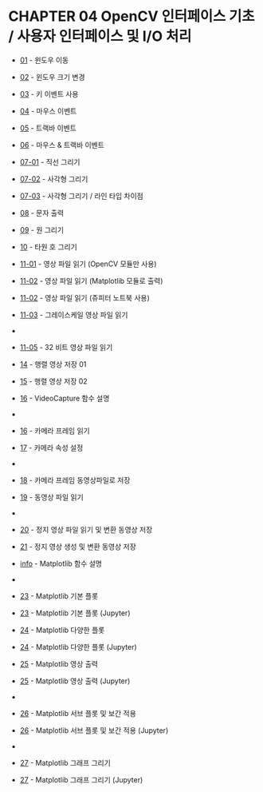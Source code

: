 # CHAPTER 04 OpenCV 인터페이스 기초 / 사용자 인터페이스 및 I/O 처리 

* [01](01_move_window.py) - 윈도우 이동
* [02](02_window_resize.py) - 윈도우 크기 변경

* [03](03_event_key.py) - 키 이벤트 사용 

* [04](04_event_mouse.py) - 마우스 이벤트 

* [05](05_event_trackbar.py) - 트랙바 이벤트
* [06](06_event_mouse_trackbar.py) - 마우스 & 트랙바 이벤트 

* [07-01](07_draw_line.py) - 직선 그리기
* [07-02](07_draw_rect.py) - 사각형 그리기
* [07-03](07_draw_rect_line_type.py) - 사각형 그리기 / 라인 타입 차이점

* [08](08_put_text.py) - 문자 출력
* [09](09_draw_circle.py) - 원 그리기
* [10](10_draw_ellipse.py) - 타원 호 그리기

* [11-01](11_read_image_01_cv.py) - 영상 파일 읽기 (OpenCV 모듈만 사용)
* [11-02](11_read_image_02_plt.py) - 영상 파일 읽기 (Matplotlib 모듈로 출력)
* [11-02](11_read_image_02_plt.ipynb) - 영상 파일 읽기 (쥬피터 노트북 사용)
* [11-03](11_read_image_03_grayscale.py) - 그레이스케일 영상 파일 읽기
* 
* [11-05](13_read_image_05_32bit_image.py) - 32 비트 영상 파일 읽기
  
* [14](14_write_image_01.py) - 행렬 영상 저장 01
* [15](15_write_image_02.py) - 행렬 영상 저장 02

* [16](16_info_VideoCapture.ipynb) - VideoCapture 함수 설명
* 
* [16](16_read_camera.py)     - 카메라 프레임 읽기
* [17](17_set_camera_atty.py) - 카메라 속성 설정
* 
* [18](18_write_camera_frame.py) - 카메라 프레임 동영상파일로 저장
* [19](19_read_video_file.py)    - 동영상 파일 읽기
* 
* [20](20_read_write_video_file.py)    - 정지 영상 파일 읽기 및 변환 동영상 저장
* [21](21_create_image_write_video.py) - 정지 영상 생성 및 변환 동영상 저장

* [info](22_matplotlib_info.ipynb)        - Matplotlib 함수 설명
* 
* [23](23_matplatlib_basic_plot.py)       - Matplotlib 기본 플롯
* [23](23_matplatlib_basic_plot.ipynb)    - Matplotlib 기본 플롯 (Jupyter)

* [24](24_matplatlib_sub_plot.py)         - Matplotlib 다양한 플롯
* [24](24_matplatlib_sub_plot.ipynb)      - Matplotlib 다양한 플롯 (Jupyter)
  
* [25](25_matplatlib_imshow.py)           - Matplotlib 영상 출력
* [25](25_matplatlib_imshow.ipynb)        - Matplotlib 영상 출력 (Jupyter)
* 
* [26](26_matplotlib_interplation.py)     - Matplotlib 서브 플롯 및 보간 적용
* [26](26_matplotlib_interplation.ipynb)  - Matplotlib 서브 플롯 및 보간 적용 (Jupyter)
* 
* [27](27_matplotlib_np_plot.py)          - Matplotlib 그래프 그리기
* [27](27_matplotlib_np_plot.ipynb)       - Matplotlib 그래프 그리기 (Jupyter)
 